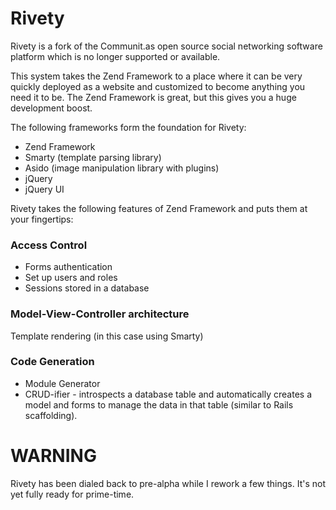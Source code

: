 # Rivety

Rivety is a fork of the Communit.as open source social networking software platform which is no longer supported or available.

This system takes the Zend Framework to a place where it can be very quickly deployed as a website and customized to become anything you need it to be. The Zend 
Framework is great, but this gives you a huge development boost.

The following frameworks form the foundation for Rivety:

- Zend Framework
- Smarty (template parsing library)
- Asido (image manipulation library with plugins)
- jQuery
- jQuery UI

Rivety takes the following features of Zend Framework and puts them at your fingertips:

### Access Control

- Forms authentication
- Set up users and roles
- Sessions stored in a database

### Model-View-Controller architecture

Template rendering (in this case using Smarty)

### Code Generation

- Module Generator
- CRUD-ifier - introspects a database table and automatically creates a model and forms to manage the data in that table (similar to Rails scaffolding).

# WARNING

Rivety has been dialed back to pre-alpha while I rework a few things. It's not yet fully ready for prime-time.
